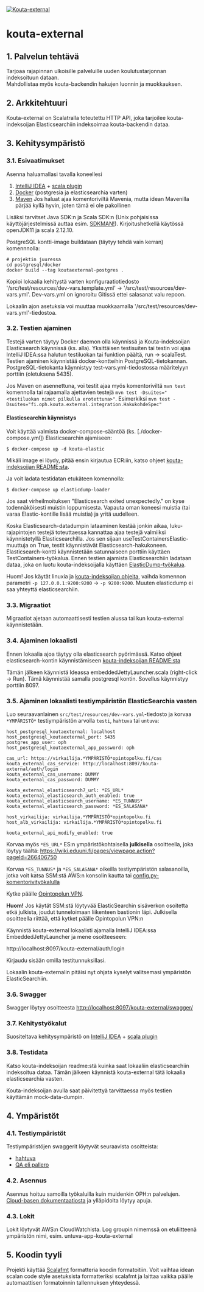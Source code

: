 [![Kouta-external](https://github.com/Opetushallitus/kouta-external/actions/workflows/build.yml/badge.svg)](https://github.com/Opetushallitus/kouta-external/actions/workflows/build.yml)

# kouta-external

## 1. Palvelun tehtävä

Tarjoaa rajapinnan ulkoisille palveluille uuden koulutustarjonnan indeksoituun dataan.   
Mahdollistaa myös kouta-backendin hakujen luonnin ja muokkauksen. 

## 2. Arkkitehtuuri

Kouta-external on Scalatralla toteutettu HTTP API, joka tarjoilee kouta-indeksoijan Elasticsearchiin indeksoimaa
kouta-backendin dataa.  

## 3. Kehitysympäristö

### 3.1. Esivaatimukset

Asenna haluamallasi tavalla koneellesi
1. [IntelliJ IDEA](https://www.jetbrains.com/idea/) + [scala plugin](https://plugins.jetbrains.com/plugin/1347-scala)
2. [Docker](https://www.docker.com/get-started) (postgresia ja elasticsearchia varten)
3. [Maven](https://maven.apache.org/) Jos haluat ajaa komentoriviltä Mavenia,
   mutta idean Mavenilla pärjää kyllä hyvin, joten tämä ei ole pakollinen

Lisäksi tarvitset Java SDK:n ja Scala SDK:n (Unix pohjaisissa käyttöjärjestelmissä auttaa esim. [SDKMAN!](https://sdkman.io/)).
Kirjoitushetkellä käytössä openJDK11 ja scala 2.12.10.   

PostgreSQL kontti-image buildataan (täytyy tehdä vain kerran) komennnolla:
``` shell
# projektin juuressa
cd postgresql/docker
docker build --tag koutaexternal-postgres .
```

Kopioi lokaalia kehitystä varten konfiguraatiotiedosto '/src/test/resources/dev-vars.template.yml' -> '/src/test/resources/dev-vars.yml'. Dev-vars.yml on ignoroitu Gitissä ettei salasanat valu repoon.

Lokaalin ajon asetuksia voi muuttaa muokkaamalla '/src/test/resources/dev-vars.yml'-tiedostoa. 

### 3.2. Testien ajaminen

Testejä varten täytyy Docker daemon olla käynnissä ja Kouta-indeksoijan
Elasticsearch käynnissä (ks. alla). Yksittäisen testisuiten tai testin voi ajaa
IntelliJ IDEA:ssa halutun testiluokan tai funktion päältä, run -> scalaTest.
Testien ajaminen käynnistää docker-kontteihin PostgreSQL-tietokannan.
PostgreSQL-tietokanta käynnistyy test-vars.yml-tiedostossa määritelyyn porttiin
(oletuksena 5435).

Jos Maven on asennettuna, voi testit ajaa myös komentoriviltä `mvn test` komennolla tai rajaamalla
ajettavien testejä `mvn test -Dsuites="<testiluokan nimet pilkulla erotettuna>"`.
Esimerkiksi `mvn test -Dsuites="fi.oph.kouta.external.integration.HakukohdeSpec"`

#### Elasticsearchin käynnistys

Voit käyttää valmista docker-compose-sääntöä (ks. [./docker-compose.yml]) Elasticsearchin ajamiseen:
```
$ docker-compose up -d kouta-elastic
```

Mikäli image ei löydy, pitää ensin kirjautua ECR:iin, katso ohjeet [kouta-indeksoijan README:sta](https://github.com/Opetushallitus/kouta-indeksoija/#elasticsearch-kontin-käynnistys). 

Ja voit ladata testidatan etukäteen komennolla:
```
$ docker-compose up elasticdump-loader
```

Jos saat virheilmoituksen "Elasticsearch exited unexpectedly." on kyse todennäköisesti muistin loppumisesta.  Vapauta oman koneesi muistia (tai varaa Elastic-kontille lisää muistia) ja yritä uudelleen.

Koska Elasticsearch-datadumpin lataaminen kestää jonkin aikaa,
luku-rajapintojen testejä toteuttaessa kannattaa ajaa testejä valmiiksi
käynnistetyllä Elasticsearchilla.  Jos sen sijaan
useTestContainersElastic-muuttuja on True, testit käynnistävät
Elasticsearch-hakukoneen.  Elasticsearch-kontti käynnistetään satunnaiseen
porttiin käyttäen TestContainers-työkalua.  Ennen testien ajamista
Elasticsearchiin ladataan dataa, joka on luotu kouta-indeksoijalla käyttäen
[ElasticDump-työkalua](https://github.com/elasticsearch-dump/elasticsearch-dump).

Huom! Jos käytät linuxia ja [kouta-indeksoijan ohjeita](https://github.com/Opetushallitus/kouta-indeksoija/#elasticsearch-kontin-käynnistys), vaihda komennon parametri `-p 127.0.0.1:9200:9200` -> `-p 9200:9200`. Muuten elasticdump ei saa yhteyttä elasticsearchiin.

### 3.3. Migraatiot

Migraatiot ajetaan automaattisesti testien alussa tai kun kouta-external käynnistetään.

### 3.4. Ajaminen lokaalisti

Ennen lokaalia ajoa täytyy olla elasticsearch pyörimässä. Katso ohjeet elasticsearch-kontin käynnistämiseen [kouta-indeksoijan README:sta](https://github.com/Opetushallitus/kouta-indeksoija/#elasticsearch-kontin-käynnistys)

Tämän jälkeen käynnistä Ideassa embeddedJettyLauncher.scala (right-click -> Run). Tämä käynnistää samalla
postgresql kontin. Sovellus käynnistyy porttiin 8097.

### 3.5. Ajaminen lokaalisti testiympäristön ElasticSearchia vasten

Luo seuraavanlainen `src/test/resources/dev-vars.yml`-tiedosto ja korvaa `*YMPÄRISTÖ*` testiympäristön arvolla `testi`, `hahtuva` tai `untuva`:

    host_postgresql_koutaexternal: localhost
    host_postgresql_koutaexternal_port: 5435
    postgres_app_user: oph
    host_postgresql_koutaexternal_app_password: oph

    cas_url: https://virkailija.*YMPÄRISTÖ*opintopolku.fi/cas
    kouta_external_cas_service: http://localhost:8097/kouta-external/auth/login
    kouta_external_cas_username: DUMMY
    kouta_external_cas_password: DUMMY

    kouta_external_elasticsearch7_url: *ES_URL*
    kouta_external_elasticsearch_auth_enabled: true
    kouta_external_elasticsearch_username: *ES_TUNNUS*
    kouta_external_elasticsearch_password: *ES_SALASANA*

    host_virkailija: virkailija.*YMPÄRISTÖ*opintopolku.fi
    host_alb_virkailija: virkailija.*YMPÄRISTÖ*opintopolku.fi

    kouta_external_api_modify_enabled: true

Korvaa myös `*ES_URL*` ES:n ympäristökohtaisella **julkisella** osoitteella, joka löytyy täältä: https://wiki.eduuni.fi/pages/viewpage.action?pageId=266406750

Korvaa `*ES_TUNNUS*` ja `*ES_SALASANA*` oikeilla testiympäristön salasanoilla, jotka voit katsa SSM:stä AWS:n konsolin kautta tai [config.py-komentorivityökalulla](https://github.com/Opetushallitus/cloud-base/blob/master/docs/configuring-services.md#salaisuuden-hakeminen-ssmst%C3%A4-interaktiivisesti)

Kytke päälle [Opintopolun VPN](https://github.com/Opetushallitus/cloud-base/blob/master/docs/vpn.md).

**Huom!** Jos käytät SSM:stä löytyvää ElasticSearchin sisäverkon osoitetta etkä julkista, joudut tunneloimaan liikenteen bastionin läpi. Julkisella osoitteella riittää, että kytket päälle Opintopolun VPN:n

Käynnistä kouta-external lokaalisti ajamalla IntelliJ IDEA:ssa EmbeddedJettyLauncher ja mene osoitteeseen:

http://localhost:8097/kouta-external/auth/login

Kirjaudu sisään omilla testitunnuksillasi.

Lokaalin kouta-externalin pitäisi nyt ohjata kyselyt valitsemasi ympäristön ElasticSearchiin.

### 3.6. Swagger

Swagger löytyy osoitteesta [http://localhost:8097/kouta-external/swagger/](http://localhost:8097/kouta-external/swagger/)

### 3.7. Kehitystyökalut

Suositeltava kehitysympäristö on [IntelliJ IDEA](https://www.jetbrains.com/idea/) +
[scala plugin](https://plugins.jetbrains.com/plugin/1347-scala)

### 3.8. Testidata

Katso kouta-indeksoijan readme:stä kuinka saat lokaaliin elasticsearchiin indeksoitua dataa.
Tämän jälkeen käynnistä kouta-external tätä lokaalia elasticsearchia vasten.

Kouta-indeksoijan avulla saat päivitettyä tarvittaessa myös testien käyttämän mock-data-dumpin.

## 4. Ympäristöt

### 4.1. Testiympäristöt

Testiympäristöjen swaggerit löytyvät seuraavista osoitteista:

- [hahtuva](https://virkailija.hahtuvaopintopolku.fi/kouta-external/swagger)
- [QA eli pallero](https://virkailija.testiopintopolku.fi/kouta-external/swagger)

### 4.2. Asennus

Asennus hoituu samoilla työkaluilla kuin muidenkin OPH:n palvelujen.
[Cloud-basen dokumentaatiosta](https://github.com/Opetushallitus/cloud-base/tree/master/docs) ja ylläpidolta löytyy apuja.

### 4.3. Lokit

Lokit löytyvät AWS:n CloudWatchista. Log groupin nimemssä on etuliitteenä ympäristön nimi,
esim. untuva-app-kouta-external

## 5. Koodin tyyli

Projekti käyttää [Scalafmt](https://scalameta.org/scalafmt/) formatteria koodin 
formatoitiin. Voit
vaihtaa idean scalan code style asetuksista formatteriksi scalafmt ja laittaa vaikka päälle
automaattisen formatoinnin tallennuksen yhteydessä.
